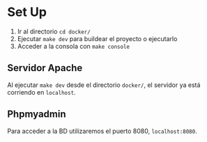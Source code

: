 # Set Up

1. Ir al directorio `cd docker/`
2. Ejecutar `make dev` para buildear el proyecto o ejecutarlo
3. Acceder a la consola con `make console`

## Servidor Apache
Al ejecutar `make dev` desde el directorio `docker/`, el servidor ya está corriendo en `localhost`.

## Phpmyadmin
Para acceder a la BD utilizaremos el puerto 8080, `localhost:8080`.